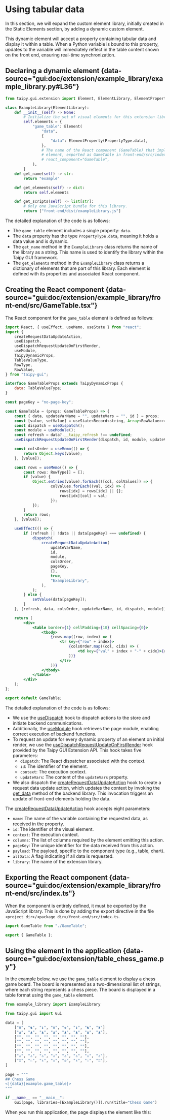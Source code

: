 # Using tabular data

In this section, we will expand the custom element library, initially created in the Static Elements section, by
adding a dynamic custom element.

This dynamic element will accept a property containing tabular data and display it within a table. When a Python
variable is bound to this property, updates to the variable will immediately reflect in the table content shown on
the front end, ensuring real-time synchronization.

## Declaring a dynamic element {data-source="gui:doc/extension/example_library/example_library.py#L36"}

```py
from taipy.gui.extension import Element, ElementLibrary, ElementProperty, PropertyType

class ExampleLibrary(ElementLibrary):
    def __init__(self) -> None:
        # Initialize the set of visual elements for this extension library
        self.elements = {
            "game_table": Element(
                "data",
                {
                    "data": ElementProperty(PropertyType.data),
                },
                # The name of the React component (GameTable) that implements this custom
                # element, exported as GameTable in front-end/src/index.ts
                # react_component="GameTable",
            ),
        }
    def get_name(self) -> str:
        return "example"

    def get_elements(self) -> dict:
        return self.elements

    def get_scripts(self) -> list[str]:
        # Only one JavaScript bundle for this library.
        return ["front-end/dist/exampleLibrary.js"]
```

The detailed explanation of the code is as follows:

- The `game_table` element includes a single property: `data`.
- The `data` property has the type `PropertyType.data`, meaning it holds a data value and is dynamic.
- The `get_name` method in the `ExampleLibrary` class returns the name of the library as a string. This name is used
  to identify the library within the Taipy GUI framework.
- The `get_elements` method in the `ExampleLibrary` class returns a dictionary of elements that are part of this
  library. Each element is defined with its properties and associated React component.

## Creating the React component {data-source="gui:doc/extension/example_library/front-end/src/GameTable.tsx"}

The React component for the `game_table` element is defined as follows:

```jsx
import React, { useEffect, useMemo, useState } from "react";
import {
    createRequestDataUpdateAction,
    useDispatch,
    useDispatchRequestUpdateOnFirstRender,
    useModule,
    TaipyDynamicProps,
    TableValueType,
    RowType,
    RowValue,
} from "taipy-gui";

interface GameTableProps extends TaipyDynamicProps {
    data: TableValueType;
}

const pageKey = "no-page-key";

const GameTable = (props: GameTableProps) => {
    const { data, updateVarName = "", updateVars = "", id } = props;
    const [value, setValue] = useState<Record<string, Array<RowValue>>>({});
    const dispatch = useDispatch();
    const module = useModule();
    const refresh = data?.__taipy_refresh !== undefined;
    useDispatchRequestUpdateOnFirstRender(dispatch, id, module, updateVars);

    const colsOrder = useMemo(() => {
        return Object.keys(value);
    }, [value]);

    const rows = useMemo(() => {
        const rows: RowType[] = [];
        if (value) {
            Object.entries(value).forEach(([col, colValues]) => {
                    colValues.forEach((val, idx) => {
                        rows[idx] = rows[idx] || {};
                        rows[idx][col] = val;
                    });
            });
        }
        return rows;
    }, [value]);

    useEffect(() => {
        if (refresh || !data || data[pageKey] === undefined) {
            dispatch(
                createRequestDataUpdateAction(
                    updateVarName,
                    id,
                    module,
                    colsOrder,
                    pageKey,
                    {},
                    true,
                    "ExampleLibrary",
                ),
            );
        } else {
            setValue(data[pageKey]);
        }
    }, [refresh, data, colsOrder, updateVarName, id, dispatch, module]);

    return (
        <div>
            <table border={1} cellPadding={10} cellSpacing={0}>
                <tbody>
                    {rows.map((row, index) => (
                        <tr key={"row" + index}>
                            {colsOrder.map((col, cidx) => (
                                <td key={"val" + index + "-" + cidx}>{row[col]}</td>
                            ))}
                        </tr>
                    ))}
                </tbody>
            </table>
        </div>
    );
};

export default GameTable;
```

The detailed explanation of the code is as follows:

- We use the [useDispatch](https://docs.taipy.io/en/latest/refmans/reference_guiext/functions/useDispatch/) hook to
  dispatch actions to the store and initiate backend communications.
- Additionally, the [useModule](https://docs.taipy.io/en/latest/refmans/reference_guiext/functions/useModule/) hook
  retrieves the page module, enabling correct execution of backend functions.
- To request an update for every dynamic property of an element on initial render, we use the
  [useDispatchRequestUpdateOnFirstRender](https://docs.taipy.io/en/latest/refmans/reference_guiext/functions/useDispatchRequestUpdateOnFirstRender/#function-usedispatchrequestupdateonfirstrender)
  hook provided by the Taipy GUI Extension API. This hook takes five parameters:
  - `dispatch`: The React dispatcher associated with the context.
  - `id`: The identifier of the element.
  - `context`: The execution context.
  - `updateVars`: The content of the `updateVars` property.
- We also dispatch the
  [createRequestDataUpdateAction](https://docs.taipy.io/en/latest/refmans/reference_guiext/functions/createRequestUpdateAction/)
  hook to create a request data update action, which updates the context by invoking the
  [get_data](https://docs.taipy.io/en/latest/refmans/reference/pkg_taipy/pkg_gui/pkg_extension/ElementLibrary/#taipy.gui.extension.ElementLibrary.get_data)
  method of the backend library. This invocation triggers an update of front-end elements holding the data.

The [createRequestDataUpdateAction](https://docs.taipy.io/en/latest/refmans/reference_guiext/functions/createRequestUpdateAction/)
hook accepts eight parameters:

- `name`: The name of the variable containing the requested data, as received in the property.
- `id`: The identifier of the visual element.
- `context`: The execution context.
- `columns`: The list of columns required by the element emitting this action.
- `pageKey`: The unique identifier for the data received from this action.
- `payload`: The payload, specific to the component type (e.g., table, chart).
- `allData`: A flag indicating if all data is requested.
- `library`: The name of the extension library.

## Exporting the React component {data-source="gui:doc/extension/example_library/front-end/src/index.ts"}

When the component is entirely defined, it must be exported by the JavaScript library.
This is done by adding the export directive in the file `<project dir>/<package dir>/front-end/src/index.ts`.

```js
import GameTable from "./GameTable";

export { GameTable };
```

## Using the element in the application {data-source="gui:doc/extension/table_chess_game.py"}

In the example below, we use the `game_table` element to display a chess game board. The board is represented as a
two-dimensional list of strings, where each string represents a chess piece. The board is displayed in a table format
using the `game_table` element.

```py
from example_library import ExampleLibrary

from taipy.gui import Gui

data = [
    ["♜", "♞", "♝", "♛", "♚", "♝", "♞", "♜"]
    ["♟", "♟", "♟", "♟", "♟", "♟", "♟", "♟"],
    ["", "", "", "", "", "", "", ""],
    ["", "", "", "", "", "", "", ""],
    ["", "", "", "", "", "", "", ""],
    ["", "", "", "", "", "", "", ""],
    ["♙", "♙", "♙", "♙", "♙", "♙", "♙", "♙"],
    ["♖", "♘", "♗", "♕", "♔", "♗", "♘", "♖"],
]

page = """
## Chess Game
<|{data}|example.game_table|>
"""

if __name__ == "__main__":
    Gui(page, libraries=[ExampleLibrary()]).run(title="Chess Game")
```

When you run this application, the page displays the element like this:


